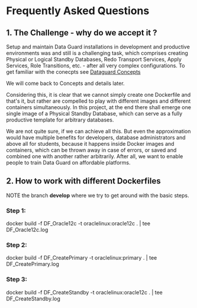 # Frequently Asked Questions
## 1. The Challenge - why do we accept it ?
Setup and maintain Data Guard installations in development and productive environments was and still is a challenging task, which comprises creating Physical or Logical Standby Databases, Redo Transport Services, Apply Services, Role Transitions, etc. - after all very complex configurations. To get familiar with the conecpts see [Dataguard Concepts](ocs.oracle.com/database/121/SBYDB/toc.htm) 

We will come back to Concepts and details later.

Considering this, it is clear that we cannot simply create one Dockerfile and that's it, but rather are compelled to play with different images and different containers simultaneously. In this project, at the end there shall emerge one single image of a Physical Standby Database, which can serve as a fully productive template for arbitrary databases.

We are not quite sure, if we can achieve all this. But even the approximation would have multiple benefits for developers, database administrators and above all for students, because it happens inside Docker images and containers, which can be thrown away in case of errors, or saved and combined one with another rather arbitrarily. After all, we want to enable people to train Data Guard on affordable platforms.

## 2. How to work with different Dockerfiles

NOTE the branch **develop** where we try to get around with the basic steps. 

### Step 1:
docker build -f DF_Oracle12c -t oraclelinux:oracle12c . | tee DF_Oracle12c.log

### Step 2:
docker build -f DF_CreatePrimary -t oraclelinux:primary . | tee DF_CreatePrimary.log

### Step 3:
docker build -f DF_CreateStandby -t oraclelinux:oracle12c . | tee DF_CreateStandby.log
